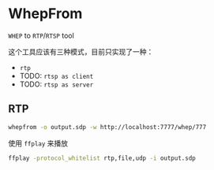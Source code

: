 # WhepFrom

`WHEP` to `RTP`/`RTSP` tool

这个工具应该有三种模式，目前只实现了一种：
- `rtp`
- TODO: `rtsp as client`
- TODO: `rtsp as server`

## RTP

```bash
whepfrom -o output.sdp -w http://localhost:7777/whep/777
```

使用 `ffplay` 来播放

```bash
ffplay -protocol_whitelist rtp,file,udp -i output.sdp
```

